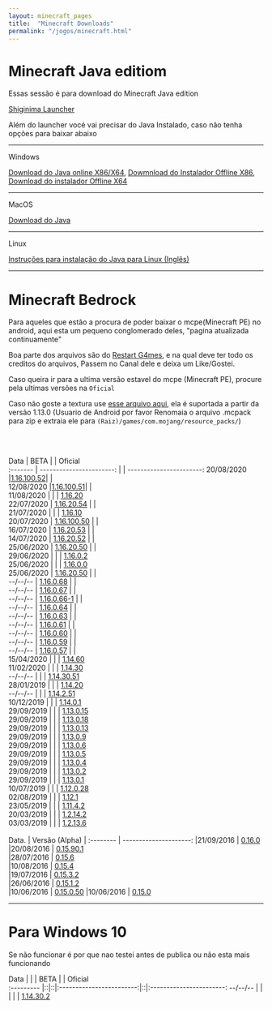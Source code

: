 ```yaml
---
layout: minecraft_pages
title:  "Minecraft Downloads"
permalink: "/jogos/minecraft.html"
---
```


# Minecraft Java editiom

Essas sessão é para download do Minecraft Java edition

[Shiginima Launcher](https://files.sirherobrine23.org/Minecraft/ShiginimaSE_v4400.zip)

Além do launcher vocé vai precisar do Java Instalado, caso não tenha opções para baixar abaixo

---

Windows

[Download do Java online X86/X64](https://javadl.oracle.com/webapps/download/AutoDL?BundleId=242057_3d5a2bb8f8d4428bbe94aed7ec7ae784), [Dowmnload do Instalador Offline X86](https://javadl.oracle.com/webapps/download/AutoDL?BundleId=242058_3d5a2bb8f8d4428bbe94aed7ec7ae784), [Download do instalador Offline X64](https://javadl.oracle.com/webapps/download/AutoDL?BundleId=242060_3d5a2bb8f8d4428bbe94aed7ec7ae784)

 ---

MacOS

[Download do Java](https://javadl.oracle.com/webapps/download/AutoDL?BundleId=242051_3d5a2bb8f8d4428bbe94aed7ec7ae784)

 --- 

Linux

[Instruções para instalação do Java para Linux (Inglês)](https://openjdk.java.net/install/)

----

# Minecraft Bedrock

Para aqueles que estão a procura de poder baixar o mcpe(Minecraft PE) no android, aqui esta um pequeno conglomerado deles, "pagina atualizada continuamente"

Boa parte dos arquivos são do [Restart G4mes](https://www.youtube.com/channel/UCRn3MAs2f7hanjivuqEXUtw), e na qual deve ter todo os creditos do arquivos, Passem no Canal dele e deixa um Like/Gostei.

Caso queira ir para a ultima versão estavel do mcpe (Minecraft PE), procure pela ultimas versões na `Oficial`

Caso não goste a textura use [esse arquivo aqui](https://files.sirherobrine23.org/Minecraft/Mcpe-textura.mcpack), ela é suportada a partir da versão 1.13.0 (Usuario de Android por favor Renomaia o arquivo .mcpack para zip e extraia ele para `(Raiz)/games/com.mojang/resource_packs/`)

<br><br>

   Data    | BETA                     |  | Oficial                 
 :-------  | -----------------------: |  | -----------------------:
20/08/2020 |[1.16.100.52][1.16.100.52]|  |                         
12/08/2020 |[1.16.100.51][1.16.100.51]|  |                         
11/08/2020 |                          |  |  [1.16.20][1.16.20]     
22/07/2020 | [1.16.20.54][1162054]    |  |                         
21/07/2020 |                          |  | [1.16.10][11610]        
20/07/2020 | [1.16.100.50][11610050]  |  |                         
16/07/2020 | [1.16.20.53][1162053]    |  |                         
14/07/2020 | [1.16.20.52][1162052]    |  |                         
25/06/2020 | [1.16.20.50][1162050]    |  |                         
29/06/2020 |                          |  | [1.16.0.2][11602]       
25/06/2020 |                          |  | [1.16.0.0][11600]       
25/06/2020 |  [1.16.20.50][1162050]   |  |                         
--/--/--   |  [1.16.0.68][116068]     |  |                         
--/--/--   |  [1.16.0.67][116067]     |  |                         
--/--/--   |  [1.16.0.66-1][1160661]  |  |                         
--/--/--   |  [1.16.0.64][116064]     |  |                         
--/--/--   |  [1.16.0.63][116063]     |  |                         
--/--/--   |  [1.16.0.61][116061]     |  |                         
--/--/--   |  [1.16.0.60][116060]     |  |                         
--/--/--   |  [1.16.0.59][116059]     |  |                         
--/--/--   |  [1.16.0.57][116057]     |  |                         
15/04/2020 |                          |  |  [1.14.60][11460]       
11/02/2020 |                          |  |  [1.14.30][11430]       
--/--/--   |                          |  |  [1.14.30.51][1143051]  
28/01/2019 |                          |  |  [1.14.20][11420]       
--/--/--   |                          |  |  [1.14.2.51][114251]    
10/12/2019 |                          |  |  [1.14.0.1][11401]      
29/09/2019 |                          |  |  [1.13.0.15][113015]    
29/09/2019 |                          |  |  [1.13.0.18][113018]    
29/09/2019 |                          |  |  [1.13.0.13][113013]    
29/09/2019 |                          |  |  [1.13.0.9][11309]      
29/09/2019 |                          |  |  [1.13.0.6][11306]      
29/09/2019 |                          |  |  [1.13.0.5][11305]      
29/09/2019 |                          |  |  [1.13.0.4][11304]      
29/09/2019 |                          |  |  [1.13.0.2][11302]      
29/09/2019 |                          |  |  [1.13.0.1][11301]      
10/07/2019 |                          |  |  [1.12.0.28][112028]    
02/08/2019 |                          |  |  [1.12.1][1121]         
23/05/2019 |                          |  |  [1.11.4.2][11142]      
20/03/2019 |                          |  |  [1.2.14.2][12142]      
03/03/2019 |                          |  |  [1.2.13.6][12136]      
<br>
 Data.      | Versão (Alpha)
| :-------- | ---------------------:
|21/09/2016 | [0.16.0][0160]           
|20/08/2016 | [0.15.90.1][015901]       
|28/07/2016 | [0.15.6][0156]            
|10/08/2016 | [0.15.4][0154]            
|19/07/2016 | [0.15.3.2][01532]         
|26/06/2016 | [0.15.1.2][01512]         
|10/06/2016 | [0.15.0.50][015050] 
|10/06/2016 | [0.15.0][0150]

[1.16.20]: https://files.sirherobrine23.org/Minecraft/Mcpe/Android/21-08-2020/1.16.20%20-%2011-08-2020.apk
[1.16.100.52]: https://files.sirherobrine23.org/Minecraft/Mcpe/Android/21-08-2020/1.16.100.52%20-%2020-08-2020.apk
[1.16.100.51]: https://files.sirherobrine23.org/Minecraft/Mcpe/Android/21-08-2020/1.16.100.51%20-%2012-08-2020.apk
[11610]: https://files.sirherobrine23.org/Minecraft/Mcpe/nether-updater/31_07_2020/1.16.10%20(OFICIAL)%2021_07_2020.apk
[11610050]: https://files.sirherobrine23.org/Minecraft/Mcpe/nether-updater/31_07_2020/1.16.100.50%20(BETA)%2030_07_2020.apk
[1162054]: https://files.sirherobrine23.org/Minecraft/Mcpe/nether-updater/31_07_2020/1.16.20.54%20(BETA)%2022_07_2020.apk
[116102]: https://files.sirherobrine23.org/Minecraft/Mcpe/nether-updater/16-07-2020/1.16.1%2030-06-2020.apk
[1162053]: https://files.sirherobrine23.org/Minecraft/Mcpe/nether-updater/16-07-2020/1.16.20.53%20(BETA)%2016-07-2020.apk
[1162052]: https://files.sirherobrine23.org/Minecraft/Mcpe/nether-updater/16-07-2020/1.16.20.52%20(BETA)%2014-07-2020.apk
[1162050]: https://files.sirherobrine23.org/Minecraft/Mcpe/nether-updater/16-07-2020/1.16.20.50%20(BETA)%2025-06-2020.apk
[11602]: https://files.sirherobrine23.org/Minecraft/Mcpe/nether-updater/1.16(23-06-2020)-oficial.apk
[11600]: https://files.sirherobrine23.org/Minecraft/Mcpe/nether-updater/1.16(23-06-2020)-oficial.apk
[1162050]: https://files.sirherobrine23.org/Minecraft/Mcpe/nether-updater/1.16.20.50(25-06-2020)-beta.apk
[116068]: https://files.sirherobrine23.org/Minecraft/Mcpe/Restart/1.16.0.68.apk
[116067]: https://files.sirherobrine23.org/Minecraft/Mcpe/Restart/1.16.0.67.apk
[1160661]: https://files.sirherobrine23.org/Minecraft/Mcpe/Restart/1.16.0.66.apk
[1160662]: https://files.sirherobrine23.org/Minecraft/Mcpe/Restart/1.16.0.66.apk
[116064]: /404.html
[116063]: https://files.sirherobrine23.org/Minecraft/Mcpe/Restart/1.16.0.63.apk
[116061]: https://files.sirherobrine23.org/Minecraft/Mcpe/By%20restartgame/1.16.0.61(beta).apk
[116060]: https://files.sirherobrine23.org/Minecraft/Mcpe/By%20restartgame/1.16.0.60(beta).apk
[116059]: https://files.sirherobrine23.org/Minecraft/Mcpe/1.16.0.59(beta).apk
[116057]: https://files.sirherobrine23.org/Minecraft/Mcpe/1.16.0.57(beta).apk
[11460]: https://files.sirherobrine23.org/Minecraft/Mcpe/1.14.60.apk
[11430]: https://files.sirherobrine23.org/Minecraft/Mcpe/Minecraft_bedrock_1.14.30.2-Oficial_.apk
[11420]: https://files.sirherobrine23.org/Minecraft/Mcpe/Minecraft-Bedrock_1.14.20.1-Oficial_.apk
[114251]: https://files.sirherobrine23.org/Minecraft/Mcpe/Minecraft-Bedrock_1.14.2.51_.apk
[1143051]: https://files.sirherobrine23.org/Minecraft/Mcpe/Minecraft-Bedrock_1.14.30.51_.apk
[11142]: https://files.sirherobrine23.org/Minecraft/Mcpe/1.xx.x/1.11.4.2.apk
[112028]: https://files.sirherobrine23.org/Minecraft/Mcpe/1.xx.x/1.12.0.28.apk
[1121]: https://files.sirherobrine23.org/Minecraft/Mcpe/1.xx.x/1.12.1.apk
[11301]: https://files.sirherobrine23.org/Minecraft/Mcpe/1.xx.x/1.13.0.1.apk
[11302]: https://files.sirherobrine23.org/Minecraft/Mcpe/1.xx.x/1.13.0.2.apk
[11304]: https://files.sirherobrine23.org/Minecraft/Mcpe/1.xx.x/1.13.0.4.apk
[11305]: https://files.sirherobrine23.org/Minecraft/Mcpe/1.xx.x/1.13.0.5.apk
[11306]: https://files.sirherobrine23.org/Minecraft/Mcpe/1.xx.x/1.13.0.6.apk
[11309]: https://files.sirherobrine23.org/Minecraft/Mcpe/1.xx.x/1.13.0.9.apk
[113013]: https://files.sirherobrine23.org/Minecraft/Mcpe/1.xx.x/1.13.0.13.apk
[113015]: https://files.sirherobrine23.org/Minecraft/Mcpe/1.xx.x/1.13.0.15.apk
[113018]: https://files.sirherobrine23.org/Minecraft/Mcpe/1.xx.x/1.13.0.18.apk
[11401]: https://files.sirherobrine23.org/Minecraft/Mcpe/1.xx.x/1.14.0.1.apk
[12142]: https://files.sirherobrine23.org/Minecraft/Mcpe/1.xx.x/MCPE+1.2.14.2.apk
[12136]: https://files.sirherobrine23.org/Minecraft/Mcpe/1.xx.x/MCPE+1.2.13.6.apk
[015050]: https://files.sirherobrine23.org/Minecraft/Mcpe/0.xx.x/0.15.0.50.apk
[0150]: https://files.sirherobrine23.org/Minecraft/Mcpe/0.xx.x/0.15.0+Build+2.apk
[01512]: https://files.sirherobrine23.org/Minecraft/Mcpe/0.xx.x/0.15.1.2.apk
[01532]: https://files.sirherobrine23.org/Minecraft/Mcpe/0.xx.x/0.15.3.2.apk
[0154]: https://files.sirherobrine23.org/Minecraft/Mcpe/0.xx.x/0.15.4.apk
[0156]: https://files.sirherobrine23.org/Minecraft/Mcpe/0.xx.x/0.15.6+.apk
[015901]: https://files.sirherobrine23.org/Minecraft/Mcpe/0.xx.x/0.15.90.1.apk
[0160]: https://files.sirherobrine23.org/Minecraft/Mcpe/0.xx.x/0.16.0.apk


----

# Para Windows 10

Se não funcionar é por que nao testei antes de publica ou não esta mais funcionando

  Data     |  |  | BETA                     |  | Oficial                 
:--------- |::|::|:------------------------:|::|:-----------------------: 
--/--/--   |  |  |                          |  | [1.14.30.2][W114302]
 

 [W114302]: https://files.sirherobrine23.org/Minecraft/Mcpe/Minecraft%20for%20Windows%2010/Minecraft-1.14.30.2.Appx
